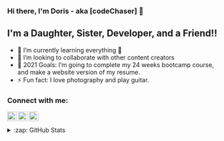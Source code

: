 ### Hi there, I'm Doris - aka [codeChaser] 👋

## I'm a Daughter, Sister, Developer, and a Friend!!

- 🌱 I’m currently learning everything 🤣
- 👯 I’m looking to collaborate with other content creators
- 🥅 2021 Goals: I’m going to complete my 24 weeks bootcamp course, and make a website version of my resume.
- ⚡ Fun fact: I love photography and play guitar.


### Connect with me:
[<img align="left" alt="codeSTACKr | Twitter" width="22px" src="https://cdn.jsdelivr.net/npm/simple-icons@v3/icons/twitter.svg" />][twitter]
[<img align="left" alt="codeSTACKr | LinkedIn" width="22px" src="https://cdn.jsdelivr.net/npm/simple-icons@v3/icons/linkedin.svg" />][linkedin]
[<img align="left" alt="codeSTACKr | Instagram" width="22px" src="https://cdn.jsdelivr.net/npm/simple-icons@v3/icons/instagram.svg" />][instagram]


<br />
<br />


<details>
  <summary>:zap: GitHub Stats</summary>

  <img align="left" alt="Doris's GitHub Stats" src="https://github.com/mantaoxu/github-readme-stats/api?username=mantaoxu&show_icons=true&hide_border=true" />

</details>

<br />

[twitter]: https://twitter.com/mantaoxu2
[instagram]: https://www.instagram.com/dordordoriss/
[linkedin]: https://www.linkedin.com/in/mantao-doris-xu-175b48a8/

